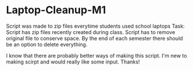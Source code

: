 # Laptop-Cleanup-M1
Script was made to zip files everytime students used school laptops
Task:
Script has zip files recently created during class.
Script has to remove original file to conserve space.
By the end of each semester there should be an option to delete everything.

I know that there are probably better ways of making this script. I'm new to making scirpt and would really like some input.
Thanks!
